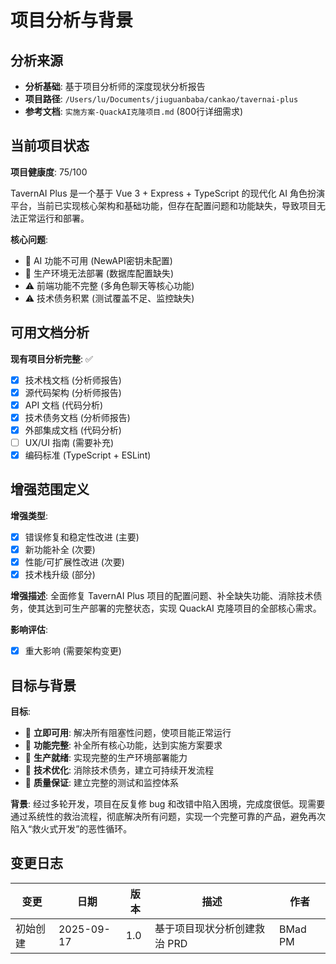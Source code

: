 # 项目分析与背景

## 分析来源
- **分析基础**: 基于项目分析师的深度现状分析报告
- **项目路径**: `/Users/lu/Documents/jiuguanbaba/cankao/tavernai-plus`
- **参考文档**: `实施方案-QuackAI克隆项目.md` (800行详细需求)

## 当前项目状态

**项目健康度**: 75/100

TavernAI Plus 是一个基于 Vue 3 + Express + TypeScript 的现代化 AI 角色扮演平台，当前已实现核心架构和基础功能，但存在配置问题和功能缺失，导致项目无法正常运行和部署。

**核心问题**:
- 🚨 AI 功能不可用 (NewAPI密钥未配置)
- 🚨 生产环境无法部署 (数据库配置缺失)
- ⚠️ 前端功能不完整 (多角色聊天等核心功能)
- ⚠️ 技术债务积累 (测试覆盖不足、监控缺失)

## 可用文档分析

**现有项目分析完整**: ✅
- [x] 技术栈文档 (分析师报告)
- [x] 源代码架构 (分析师报告)
- [x] API 文档 (代码分析)
- [x] 技术债务文档 (分析师报告)
- [x] 外部集成文档 (代码分析)
- [ ] UX/UI 指南 (需要补充)
- [x] 编码标准 (TypeScript + ESLint)

## 增强范围定义

**增强类型**:
- [x] 错误修复和稳定性改进 (主要)
- [x] 新功能补全 (次要)
- [x] 性能/可扩展性改进 (次要)
- [x] 技术栈升级 (部分)

**增强描述**:
全面修复 TavernAI Plus 项目的配置问题、补全缺失功能、消除技术债务，使其达到可生产部署的完整状态，实现 QuackAI 克隆项目的全部核心需求。

**影响评估**:
- [x] 重大影响 (需要架构变更)

## 目标与背景

**目标**:
- 🎯 **立即可用**: 解决所有阻塞性问题，使项目能正常运行
- 🎯 **功能完整**: 补全所有核心功能，达到实施方案要求
- 🎯 **生产就绪**: 实现完整的生产环境部署能力
- 🎯 **技术优化**: 消除技术债务，建立可持续开发流程
- 🎯 **质量保证**: 建立完整的测试和监控体系

**背景**:
经过多轮开发，项目在反复修 bug 和改错中陷入困境，完成度很低。现需要通过系统性的救治流程，彻底解决所有问题，实现一个完整可靠的产品，避免再次陷入“救火式开发”的恶性循环。

## 变更日志

| 变更 | 日期 | 版本 | 描述 | 作者 |
|------|------|------|------|------|
| 初始创建 | 2025-09-17 | 1.0 | 基于项目现状分析创建救治 PRD | BMad PM |